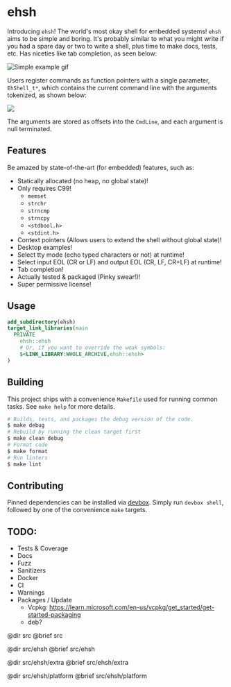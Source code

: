 # ehsh

Introducing `ehsh`! The world's most okay shell for embedded systems! `ehsh`
aims to be simple and boring. It's probably similar to what you might write if
you had a spare day or two to write a shell, plus time to make docs, tests, etc.
Has niceties like tab completion, as seen below:

![Simple example gif](docs/ehsh.gif)

Users register commands as function pointers with a single parameter,
`EhShell_t*`, which contains the current command line with the arguments
tokenized, as shown below:

![](docs/args.drawio.svg)

The arguments are stored as offsets into the `CmdLine`, and each argument is
null terminated.

## Features

Be amazed by state-of-the-art (for embedded) features, such as:

- Statically allocated (no heap, no global state)!
- Only requires C99!
    - `memset`
    - `strchr`
    - `strncmp`
    - `strncpy`
    - `<stdbool.h>`
    - `<stdint.h>`
- Context pointers (Allows users to extend the shell without global state)!
- Desktop examples!
- Select tty mode (echo typed characters or not) at runtime!
- Select input EOL (CR or LF) and output EOL (CR, LF, CR+LF) at runtime!
- Tab completion!
- Actually tested & packaged (Pinky swear!)!
- Super permissive license!

## Usage

```cmake
add_subdirectory(ehsh)
target_link_libraries(main
  PRIVATE
    ehsh::ehsh
    # Or, if you want to override the weak symbols:
    $<LINK_LIBRARY:WHOLE_ARCHIVE,ehsh::ehsh>
)
```

## Building

This project ships with a convenience `Makefile` used for running common tasks.
See `make help` for more details.

```bash
# Builds, tests, and packages the debug version of the code.
$ make debug
# Rebuild by running the clean target first
$ make clean debug
# Format code
$ make format
# Run linters
$ make lint
```

## Contributing

Pinned dependencies can be installed via [devbox](https://www.jetify.com/devbox/docs/).
Simply run `devbox shell`, followed by one of the convenience `make` targets.

## TODO:

- Tests & Coverage
- Docs
- Fuzz
- Sanitizers
- Docker
- CI
- Warnings
- Packages / Update
    - Vcpkg: https://learn.microsoft.com/en-us/vcpkg/get_started/get-started-packaging
    - deb?

@dir src
@brief src

@dir src/ehsh
@brief src/ehsh

@dir src/ehsh/extra
@brief src/ehsh/extra

@dir src/ehsh/platform
@brief src/ehsh/platform
